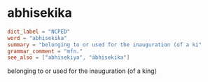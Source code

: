 # abhisekika

``` toml
dict_label = "NCPED"
word = "abhisekika"
summary = "belonging to or used for the inauguration (of a ki"
grammar_comment = "mfn."
see_also = ["abhisekiya", "ābhisekika"]
```

belonging to or used for the inauguration (of a king)


